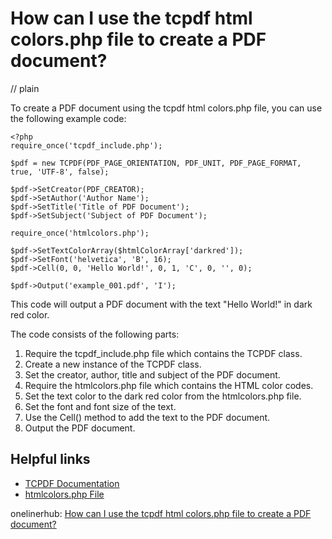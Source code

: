 # How can I use the tcpdf html colors.php file to create a PDF document?
// plain

To create a PDF document using the tcpdf html colors.php file, you can use the following example code:

```
<?php
require_once('tcpdf_include.php');

$pdf = new TCPDF(PDF_PAGE_ORIENTATION, PDF_UNIT, PDF_PAGE_FORMAT, true, 'UTF-8', false);

$pdf->SetCreator(PDF_CREATOR);
$pdf->SetAuthor('Author Name');
$pdf->SetTitle('Title of PDF Document');
$pdf->SetSubject('Subject of PDF Document');

require_once('htmlcolors.php');

$pdf->SetTextColorArray($htmlColorArray['darkred']);
$pdf->SetFont('helvetica', 'B', 16);
$pdf->Cell(0, 0, 'Hello World!', 0, 1, 'C', 0, '', 0);

$pdf->Output('example_001.pdf', 'I');
```

This code will output a PDF document with the text "Hello World!" in dark red color.

The code consists of the following parts:
1. Require the tcpdf_include.php file which contains the TCPDF class.
2. Create a new instance of the TCPDF class.
3. Set the creator, author, title and subject of the PDF document.
4. Require the htmlcolors.php file which contains the HTML color codes.
5. Set the text color to the dark red color from the htmlcolors.php file.
6. Set the font and font size of the text.
7. Use the Cell() method to add the text to the PDF document.
8. Output the PDF document.

## Helpful links
- [TCPDF Documentation](https://tcpdf.org/docs/srcdoc/tcpdf/)
- [htmlcolors.php File](https://github.com/tecnickcom/TCPDF/blob/master/include/htmlcolors.php)

onelinerhub: [How can I use the tcpdf html colors.php file to create a PDF document?](https://onelinerhub.com/php-tcpdf/how-can-i-use-the-tcpdf-html-colors-php-file-to-create-a-pdf-document)